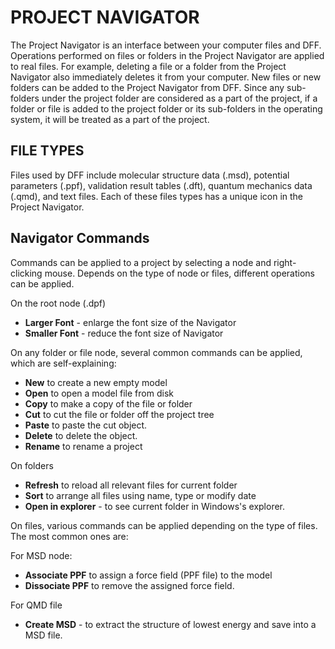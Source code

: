 # PROJECT NAVIGATOR

The Project Navigator is an interface between your computer files and DFF. Operations performed on files or folders in the Project Navigator are applied to real files. For example, deleting a file or a folder from the Project Navigator also immediately deletes it from your computer. New files or new folders can be added to the Project Navigator from DFF. Since any sub-folders under the project folder are considered as a part of the project, if a folder or file is added to the project folder or its sub-folders in the operating system, it will be treated as a part of the project. 

## FILE TYPES
Files used by DFF include molecular structure data (.msd), potential parameters (.ppf), validation result tables (.dft), quantum mechanics data (.qmd), and text files. Each of these files types has a unique icon in the Project Navigator. 

## Navigator Commands
Commands can be applied to a project by selecting a node and right-clicking mouse. Depends on the type of node or files, different operations can be applied.  

On the root node (.dpf)
- **Larger Font** - enlarge the font size of the Navigator
- **Smaller Font** - reduce the font size of Navigator

On any folder or file node, several common commands can be applied, which are self-explaining:

- **New** to create a new empty model 
- **Open** to open a model file from disk
- **Copy** to make a copy of the file or folder
- **Cut** to cut the file or folder off the project tree
- **Paste** to paste the cut object.  
- **Delete** to delete the object.
- **Rename** to rename a project

On folders
- **Refresh** to reload all relevant files for current folder
- **Sort** to arrange all files using name, type or modify date
- **Open in explorer** - to see current folder in Windows's explorer.

On files, various commands can be applied depending on the type of files. The most common ones are:

For MSD node:
- **Associate PPF** to assign a force field (PPF file) to the model
- **Dissociate PPF** to remove the assigned force field.

For QMD file
- **Create MSD** - to extract the structure of lowest energy and save into a MSD file.
